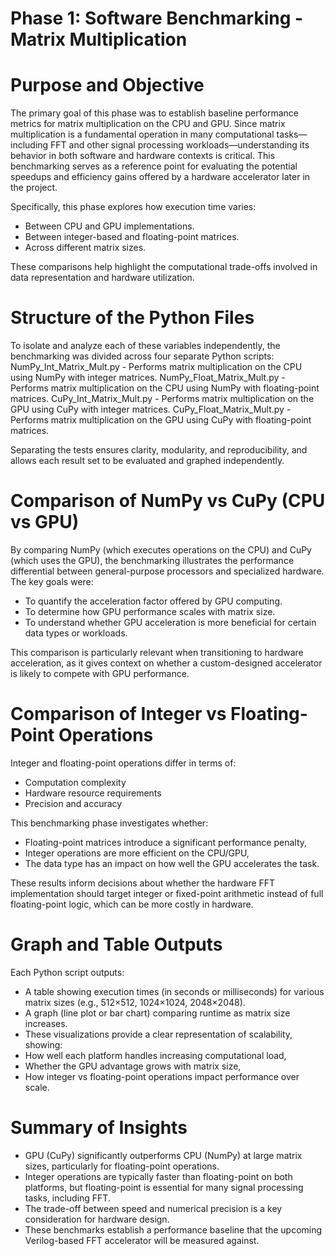 # Phase 1: Software Benchmarking - Matrix Multiplication
# Purpose and Objective
The primary goal of this phase was to establish baseline performance metrics for matrix multiplication on the CPU and GPU. Since matrix multiplication is a fundamental operation in many computational tasks—including FFT and other signal processing workloads—understanding its behavior in both software and hardware contexts is critical. This benchmarking serves as a reference point for evaluating the potential speedups and efficiency gains offered by a hardware accelerator later in the project.

Specifically, this phase explores how execution time varies:
- Between CPU and GPU implementations. 
- Between integer-based and floating-point matrices. 
- Across different matrix sizes.

These comparisons help highlight the computational trade-offs involved in data representation and hardware utilization.

# Structure of the Python Files
To isolate and analyze each of these variables independently, the benchmarking was divided across four separate Python scripts:
NumPy_Int_Matrix_Mult.py    -    Performs matrix multiplication on the CPU using NumPy with integer matrices.
NumPy_Float_Matrix_Mult.py    -    Performs matrix multiplication on the CPU using NumPy with floating-point matrices.
CuPy_Int_Matrix_Mult.py    -    Performs matrix multiplication on the GPU using CuPy with integer matrices.
CuPy_Float_Matrix_Mult.py    -    Performs matrix multiplication on the GPU using CuPy with floating-point matrices.

Separating the tests ensures clarity, modularity, and reproducibility, and allows each result set to be evaluated and graphed independently.

# Comparison of NumPy vs CuPy (CPU vs GPU)
By comparing NumPy (which executes operations on the CPU) and CuPy (which uses the GPU), the benchmarking illustrates the performance differential between general-purpose processors and specialized hardware. The key goals were:
- To quantify the acceleration factor offered by GPU computing.
- To determine how GPU performance scales with matrix size.
- To understand whether GPU acceleration is more beneficial for certain data types or workloads.

This comparison is particularly relevant when transitioning to hardware acceleration, as it gives context on whether a custom-designed accelerator is likely to compete with GPU performance.

# Comparison of Integer vs Floating-Point Operations 
Integer and floating-point operations differ in terms of:
- Computation complexity
- Hardware resource requirements
- Precision and accuracy

This benchmarking phase investigates whether:
- Floating-point matrices introduce a significant performance penalty,
- Integer operations are more efficient on the CPU/GPU,
- The data type has an impact on how well the GPU accelerates the task.

These results inform decisions about whether the hardware FFT implementation should target integer or fixed-point arithmetic instead of full floating-point logic, which can be more costly in hardware.

# Graph and Table Outputs
Each Python script outputs:
- A table showing execution times (in seconds or milliseconds) for various matrix sizes (e.g., 512×512, 1024×1024, 2048×2048).
- A graph (line plot or bar chart) comparing runtime as matrix size increases.
- These visualizations provide a clear representation of scalability, showing:
- How well each platform handles increasing computational load,
- Whether the GPU advantage grows with matrix size,
- How integer vs floating-point operations impact performance over scale.

# Summary of Insights
- GPU (CuPy) significantly outperforms CPU (NumPy) at large matrix sizes, particularly for floating-point operations.
- Integer operations are typically faster than floating-point on both platforms, but floating-point is essential for many signal processing tasks, including FFT.
- The trade-off between speed and numerical precision is a key consideration for hardware design.
- These benchmarks establish a performance baseline that the upcoming Verilog-based FFT accelerator will be measured against.

